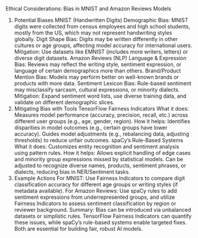 Ethical Considerations: Bias in MNIST and Amazon Reviews Models
1. Potential Biases
MNIST (Handwritten Digits)
Demographic Bias: MNIST digits were collected from census employees and high school students, mostly from the US, which may not represent handwriting styles globally.
Digit Shape Bias: Digits may be written differently in other cultures or age groups, affecting model accuracy for international users.
Mitigation: Use datasets like EMNIST (includes more writers, letters) or diverse digit datasets.
Amazon Reviews (NLP)
Language & Expression Bias: Reviews may reflect the writing style, sentiment expression, or language of certain demographics more than others.
Brand/Product Mention Bias: Models may perform better on well-known brands or products with more data.
Sentiment Lexicon Bias: Rule-based sentiment may misclassify sarcasm, cultural expressions, or minority dialects.
Mitigation: Expand sentiment word lists, use diverse training data, and validate on different demographic slices.
2. Mitigating Bias with Tools
TensorFlow Fairness Indicators
What it does: Measures model performance (accuracy, precision, recall, etc.) across different user groups (e.g., age, gender, region).
How it helps:
Identifies disparities in model outcomes (e.g., certain groups have lower accuracy).
Guides model adjustments (e.g., rebalancing data, adjusting thresholds) to reduce unfair outcomes.
spaCy’s Rule-Based Systems
What it does: Customizes entity recognition and sentiment analysis using pattern rules.
How it helps:
Allows explicit handling of edge cases and minority group expressions missed by statistical models.
Can be adjusted to recognize diverse names, products, sentiment phrases, or dialects, reducing bias in NER/Sentiment tasks.
3. Example Actions
For MNIST: Use Fairness Indicators to compare digit classification accuracy for different age groups or writing styles (if metadata available).
For Amazon Reviews: Use spaCy rules to add sentiment expressions from underrepresented groups, and utilize Fairness Indicators to assess sentiment classification by region or reviewer background.
Summary:
Bias can be introduced via unbalanced datasets or simplistic rules. TensorFlow Fairness Indicators can quantify these issues, while spaCy’s rule-based systems enable targeted fixes. Both are essential for building fair, robust AI models.
